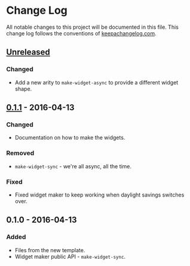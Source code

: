 # Change Log
All notable changes to this project will be documented in this file. This change log follows the conventions of [keepachangelog.com](http://keepachangelog.com/).

## [Unreleased]
### Changed
- Add a new arity to `make-widget-async` to provide a different widget shape.

## [0.1.1] - 2016-04-13
### Changed
- Documentation on how to make the widgets.

### Removed
- `make-widget-sync` - we're all async, all the time.

### Fixed
- Fixed widget maker to keep working when daylight savings switches over.

## 0.1.0 - 2016-04-13
### Added
- Files from the new template.
- Widget maker public API - `make-widget-sync`.

[Unreleased]: https://github.com/your-name/mazicus/compare/0.1.1...HEAD
[0.1.1]: https://github.com/your-name/mazicus/compare/0.1.0...0.1.1
